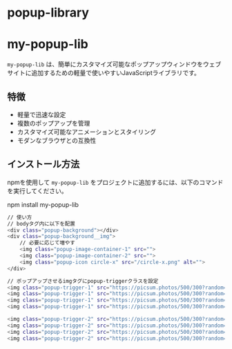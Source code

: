# popup-library

# my-popup-lib

`my-popup-lib` は、簡単にカスタマイズ可能なポップアップウィンドウをウェブサイトに追加するための軽量で使いやすいJavaScriptライブラリです。

## 特徴

- 軽量で迅速な設定
- 複数のポップアップを管理
- カスタマイズ可能なアニメーションとスタイリング
- モダンなブラウザとの互換性

## インストール方法

npmを使用して `my-popup-lib` をプロジェクトに追加するには、以下のコマンドを実行してください。

npm install my-popup-lib

```bash
// 使い方
// bodyタグ内に以下を配置
<div class="popup-background"></div>
<div class="popup-background__img">
    // 必要に応じて増やす
    <img class="popup-image-container-1" src="">
    <img class="popup-image-container-2" src="">
    <img class="popup-icon circle-x" src="/circle-x.png" alt="">
</div>

// ポップアップさせるimgタグにpopup-triggerクラスを設定
<img class="popup-trigger-1" src="https://picsum.photos/500/300?random=3" alt="">
<img class="popup-trigger-1" src="https://picsum.photos/500/300?random=4" alt="">
<img class="popup-trigger-1" src="https://picsum.photos/500/300?random=5" alt="">
<img class="popup-trigger-1" src="https://picsum.photos/500/300?random=6" alt="">

<img class="popup-trigger-2" src="https://picsum.photos/500/300?random=7" alt="">
<img class="popup-trigger-2" src="https://picsum.photos/500/300?random=8" alt="">
<img class="popup-trigger-2" src="https://picsum.photos/500/300?random=9" alt="">
<img class="popup-trigger-2" src="https://picsum.photos/500/300?random=10" alt="">
